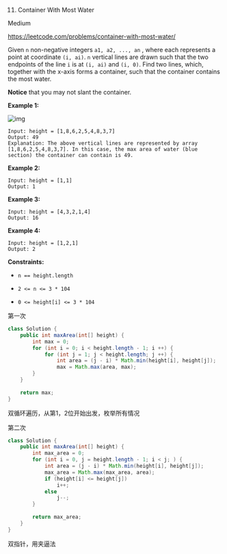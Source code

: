11. Container With Most Water

Medium

https://leetcode.com/problems/container-with-most-water/

Given `n` non-negative integers `a1, a2, ..., an` , where each represents a point at coordinate `(i, ai)`. `n` vertical lines are drawn such that the two endpoints of the line `i` is at `(i, ai)` and `(i, 0)`. Find two lines, which, together with the x-axis forms a container, such that the container contains the most water.

**Notice** that you may not slant the container.

 

**Example 1:**

![img](https://s3-lc-upload.s3.amazonaws.com/uploads/2018/07/17/question_11.jpg)

```
Input: height = [1,8,6,2,5,4,8,3,7]
Output: 49
Explanation: The above vertical lines are represented by array [1,8,6,2,5,4,8,3,7]. In this case, the max area of water (blue section) the container can contain is 49.
```

**Example 2:**

```
Input: height = [1,1]
Output: 1
```

**Example 3:**

```
Input: height = [4,3,2,1,4]
Output: 16
```

**Example 4:**

```
Input: height = [1,2,1]
Output: 2
```

 

**Constraints:**

- `n == height.length`

- `2 <= n <= 3 * 104`

- `0 <= height[i] <= 3 * 104`

  



第一次




```java
class Solution {
    public int maxArea(int[] height) {
        int max = 0;
        for (int i = 0; i < height.length - 1; i ++) {
            for (int j = 1; j < height.length; j ++) {
                int area = (j - i) * Math.min(height[i], height[j]);
                max = Math.max(area, max);
        }
    }
    
    return max;
}
```

双循环遍历，从第1，2位开始出发，枚举所有情况



第二次

```java
class Solution {
    public int maxArea(int[] height) {
        int max_area = 0;
        for (int i = 0, j = height.length - 1; i < j; ) {
            int area = (j - i) * Math.min(height[i], height[j]);
            max_area = Math.max(max_area, area);
            if (height[i] <= height[j])
                i++;
            else
                j--;
        }
        
        return max_area;
    }
}
```

双指针，用夹逼法



